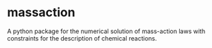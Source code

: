 # massaction
A python package for the numerical solution of mass-action laws with constraints for the description of chemical reactions.
